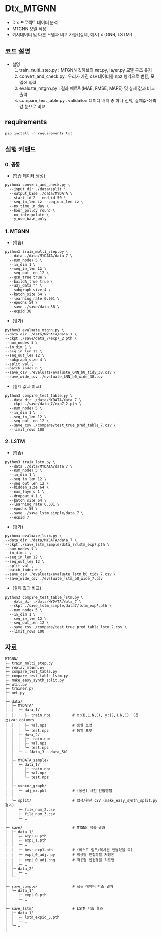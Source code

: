 # Dtx_MTGNN
- Dtx 프로젝트 데이터 분석
- MTGNN 모델 적용
- 예시데이터 및 다른 모델과 비교 가능((실제, 예시) x (GNN, LSTM))

  
## 코드 설명
- 설명
  1. train_multi_step.py : MTGNN 깃허브의 net.py, layer.py 모델 구조 유지
  2. convert_and_check.py : 우리가 가진 csv 데이터를 npz 형식으로 변환, 모델에 입력
  3. evaluate_mtgnn.py : 결과 메트릭(MAE, RMSE, MAPE) 및 실제 값과 비교 출력
  4. compare_test_table.py : validation 데이터 배치 중 하나 선택, 실제값-예측값 눈으로 비교

## requirements
```
pip install -r requirements.txt
```


## 실행 커맨드
### 0. 공통
- (학습 데이터 생성)
```
python3 convert_and_check.py \
  --input_dir ./data/split \
  --output_base ./data/MYDATA \
  --start_id 2 --end_id 50 \
  --seq_in_len 12 --seq_out_len 12 \
  --no_time_in_day \
  --hour_policy round \
  --no_interpolate \
  --y_use_base_only
```
### 1. MTGNN
- (학습)
```
python3 train_multi_step.py \
  --data ./data/MYDATA/data_7 \
  --num_nodes 5 \
  --in_dim 1 \
  --seq_in_len 12 \
  --seq_out_len 12 \
  --gcn_true true \
  --buildA_true true \
  --adj_data "" \
  --subgraph_size 4 \
  --batch_size 64 \
  --learning_rate 0.001 \
  --epochs 50 \
  --save ./save/data_38 \
  --expid 38
```
- (평가)
```
python3 evaluate_mtgnn.py \
--data_dir ./data/MYDATA/data_7 \
--ckpt ./save/data_7/exp7_2.pth \
--num_nodes 5 \
--in_dim 1 \
--seq_in_len 12 \
--seq_out_len 12 \
--subgraph_size 4 \
--split val \
--batch_index 0 \
--save_csv ./evaluate/evaluate_GNN_b0_tidy_38.csv \
--save_wide_csv ./evaluate_GNN_b0_wide_38.csv
```
- (실제 값과 비교)
```
python3 compare_test_table.py \
  --data_dir ./data/MYDATA/data_7 \
  --ckpt ./save/data_7/exp7_2.pth \
  --num_nodes 5 \
  --in_dim 1 \
  --seq_in_len 12 \
  --seq_out_len 12 \
  --save_csv ./compare/test_true_pred_table_7.csv \
  --limit_rows 100
```
### 2. LSTM
- (학습)
```
python3 train_lstm.py \
  --data ./data/MYDATA/data_7 \
  --num_nodes 5 \
  --in_dim 1 \
  --seq_in_len 12 \
  --seq_out_len 12 \
  --hidden_size 64 \
  --num_layers 1 \
  --dropout 0.1 \
  --batch_size 64 \
  --learning_rate 0.001 \
  --epochs 50 \
  --save ./save_lstm_simple/data_7 \
  --expid 7
```
- (평가)
```
python3 evaluate_lstm.py \
--data_dir ./data/MYDATA/data_7 \
--ckpt ./save_lstm_simple/data_7/lstm_exp7.pth \
--num_nodes 5 \
--in_dim 1 \
--seq_in_len 12 \
--seq_out_len 12 \
--split val \
--batch_index 0 \
--save_csv ./evaluate/evaluate_lstm_b0_tidy_7.csv \
--save_wide_csv ./evaluate_lstm_b0_wide_7.csv
```
- (실제 값과 비교)
```
python3 compare_test_table_lstm.py \
  --data_dir ./data/MYDATA/data_7 \
  --ckpt ./save_lstm_simple/data7/lstm_exp7.pth \
  --num_nodes 5 \
  --in_dim 1 \
  --seq_in_len 12 \
  --seq_out_len 12 \
  --save_csv ./compare/test_true_pred_table_lstm_7.csv \
  --limit_rows 100
```






## 자료
```
MTGNN/
├─ train_multi_step.py
├─ replay_mtgnn.py
├─ compare_test_table.py
├─ compare_test_table_lstm.py
├─ make_easy_synth_split.py
├─ util.py
├─ trainer.py
├─ net.py
│
├─ data/
│  ├─ MYDATA/
│  │  ├─ data_1/
│  │  │  ├─ train.npz          # x:(B,L,N,C), y:(B,H,N,C), (옵션)var_columns
│  │  │  ├─ val.npz            # 동일 포맷
│  │  │  └─ test.npz           # 동일 포맷
│  │  ├─ data_2/
│  │  │  ├─ train.npz
│  │  │  ├─ val.npz
│  │  │  └─ test.npz
│  │  └─ … (data_3 ~ data_50)
│  │
│  ├─ MYDATA_sample/
│  │  └─ data_1/
│  │     ├─ train.npz
│  │     ├─ val.npz
│  │     └─ test.npz
│  │
│  ├─ sensor_graph/
│  │  └─ adj_mx.pkl            # (옵션) 사전 인접행렬
│  │
│  └─ split/                   # 합성/원천 CSV (make_easy_synth_split.py 결과)
│     ├─ file_num_2.csv
│     ├─ file_num_3.csv
│     └─ …
│
├─ save/                       # MTGNN 학습 결과
│  ├─ data_1/
│  │  ├─ exp1_0.pth
│  │  ├─ exp1_1.pth
│  │  ├─ …
│  │  ├─ best_exp1.pth         # (베스트 링크/복사본 만들었을 때)
│  │  ├─ exp1_0_adj.npy        # 적응형 인접행렬 저장본
│  │  ├─ exp1_0_adj.png        # 적응형 인접행렬 히트맵
│  │  └─ …
│  ├─ data_2/
│  │  └─ …
│  └─ …
│
├─ save_sample/                # 샘플 데이터 학습 결과
│  └─ data_1/
│     ├─ exp1_0.pth
│     └─ …
│
├─ save_lstm/                  # LSTM 학습 결과
│  ├─ data_1/
│  │  ├─ lstm_expid_0.pth
│  │  └─ …
│  └─ …
│
```
